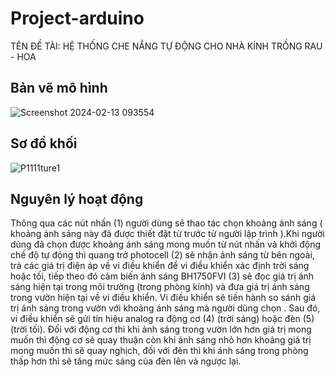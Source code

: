 # Project-arduino
TÊN ĐỀ TÀI: HỆ THỐNG CHE NẮNG TỰ ĐỘNG CHO NHÀ KÍNH TRỒNG RAU - HOA

## Bản vẽ mô hình
![Screenshot 2024-02-13 093554](https://github.com/Mefuuuu/Project-arduino/assets/133778142/f300f684-07bf-45dc-a0d2-0321786ae6f6)

## Sơ đồ khối
![P1111ture1](https://github.com/Mefuuuu/Project-arduino/assets/133778142/c206716e-1875-4699-9eab-73469b90d4d8)

## Nguyên lý hoạt động
Thông qua các nút nhấn (1) người dùng sẽ thao tác chọn khoảng ánh sáng ( khoảng ánh sáng này đã được thiết đặt từ trước từ người lập trình ).Khi  người dùng đã chọn được khoảng ánh sáng mong muốn từ nút nhấn và khởi động chế độ tự động thì quang trở photocell (2) sẽ nhận ánh sáng từ bên ngoài, trả các giá trị điện áp về vi điều khiển để vi điều khiển xác định trời sáng hoặc tối, tiếp theo đó cảm biến ánh sáng BH1750FVI (3) sẽ đọc giá trị ánh sáng hiện tại trong môi trường (trong phòng kính) và đưa giá trị ánh sáng trong vườn hiện tại về vi điều khiển. Vi điều khiển sẽ tiến hành so sánh giá trị ánh sáng trong vườn với khoảng ánh sáng mà người dùng chọn . Sau đó, vi điều khiển sẽ gửi tín hiệu analog ra động cơ (4) (trời sáng) hoặc đèn (5) (trời tối). Đối với động cơ thì khi ánh sáng trong vườn lớn hơn giá trị mong muốn thì động cơ sẽ quay thuận còn khi ánh sáng nhỏ hơn khoảng giá trị mong muốn thì sẽ quay nghịch, đối với đèn thì khi ánh sáng trong phòng thấp hơn thì sẽ tăng mức sáng của đèn lên và ngược lại.
